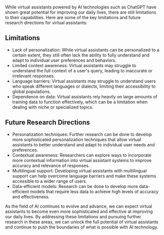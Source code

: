 

While virtual assistants powered by AI technologies such as ChatGPT have shown great potential for improving our daily lives, there are still limitations to their capabilities. Here are some of the key limitations and future research directions for virtual assistants:

Limitations
-----------

* Lack of personalization: While virtual assistants can be personalized to a certain extent, they still often lack the ability to fully understand and adapt to individual user preferences and behaviors.
* Limited context awareness: Virtual assistants may struggle to understand the full context of a user's query, leading to inaccurate or irrelevant responses.
* Language barriers: Virtual assistants may struggle to understand users who speak different languages or dialects, limiting their accessibility to global populations.
* Dependence on data: Virtual assistants rely heavily on large amounts of training data to function effectively, which can be a limitation when dealing with niche or specialized topics.

Future Research Directions
--------------------------

* Personalization techniques: Further research can be done to develop more sophisticated personalization techniques that allow virtual assistants to better understand and adapt to individual user needs and preferences.
* Contextual awareness: Researchers can explore ways to incorporate more contextual information into virtual assistant systems to improve accuracy and relevance of responses.
* Multilingual support: Developing virtual assistants with multilingual support can help overcome language barriers and make these systems accessible to a wider range of users.
* Data-efficient models: Research can be done to develop more data-efficient models that require less data to achieve high levels of accuracy and effectiveness.

As the field of AI continues to evolve and advance, we can expect virtual assistants to become even more sophisticated and effective at improving our daily lives. By addressing these limitations and pursuing further research in these areas, we can unlock the full potential of virtual assistants and continue to push the boundaries of what is possible with AI technology.
